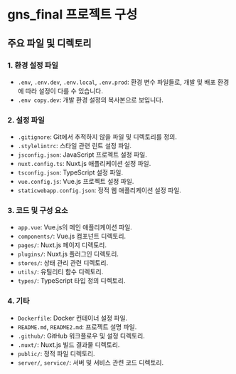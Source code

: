 # gns_final 프로젝트 구성

## 주요 파일 및 디렉토리

### 1. 환경 설정 파일
- `.env`, `.env.dev`, `.env.local`, `.env.prod`: 환경 변수 파일들로, 개발 및 배포 환경에 따라 설정이 다를 수 있습니다.
- `.env copy.dev`: 개발 환경 설정의 복사본으로 보입니다.

### 2. 설정 파일
- `.gitignore`: Git에서 추적하지 않을 파일 및 디렉토리를 정의.
- `.stylelintrc`: 스타일 관련 린트 설정 파일.
- `jsconfig.json`: JavaScript 프로젝트 설정 파일.
- `nuxt.config.ts`: Nuxt.js 애플리케이션 설정 파일.
- `tsconfig.json`: TypeScript 설정 파일.
- `vue.config.js`: Vue.js 프로젝트 설정 파일.
- `staticwebapp.config.json`: 정적 웹 애플리케이션 설정 파일.

### 3. 코드 및 구성 요소
- `app.vue`: Vue.js의 메인 애플리케이션 파일.
- `components/`: Vue.js 컴포넌트 디렉토리.
- `pages/`: Nuxt.js 페이지 디렉토리.
- `plugins/`: Nuxt.js 플러그인 디렉토리.
- `stores/`: 상태 관리 관련 디렉토리.
- `utils/`: 유틸리티 함수 디렉토리.
- `types/`: TypeScript 타입 정의 디렉토리.

### 4. 기타
- `Dockerfile`: Docker 컨테이너 설정 파일.
- `README.md`, `README2.md`: 프로젝트 설명 파일.
- `.github/`: GitHub 워크플로우 및 설정 디렉토리.
- `.nuxt/`: Nuxt.js 빌드 결과물 디렉토리.
- `public/`: 정적 파일 디렉토리.
- `server/`, `service/`: 서버 및 서비스 관련 코드 디렉토리.